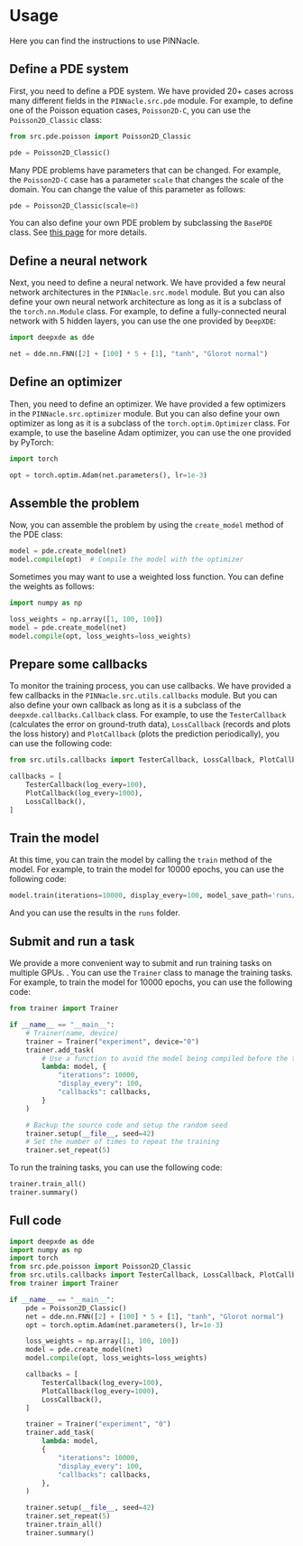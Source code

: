 # Usage

Here you can find the instructions to use PINNacle.

## Define a PDE system

First, you need to define a PDE system. We have provided 20+ cases across many different fields in the `PINNacle.src.pde` module. For example, to define one of the Poisson equation cases, `Poisson2D-C`, you can use the `Poisson2D_Classic` class:

```python
from src.pde.poisson import Poisson2D_Classic

pde = Poisson2D_Classic()
```

Many PDE problems have parameters that can be changed. For example, the `Poisson2D-C` case has a parameter `scale` that changes the scale of the domain. You can change the value of this parameter as follows:

```python
pde = Poisson2D_Classic(scale=8)
```

You can also define your own PDE problem by subclassing the `BasePDE` class. See [this page](/pde/create) for more details.

## Define a neural network

Next, you need to define a neural network. We have provided a few neural network architectures in the `PINNacle.src.model` module. But you can also define your own neural network architecture as long as it is a subclass of the `torch.nn.Module` class. For example, to define a fully-connected neural network with 5 hidden layers, you can use the one provided by `DeepXDE`:

```python
import deepxde as dde

net = dde.nn.FNN([2] + [100] * 5 + [1], "tanh", "Glorot normal")
```

<!-- ### Define a loss function

Sometimes you may want to use a custom loss function instead of the default one (L2 loss), or you may want to use a weighted loss function. You can define a custom loss function as follows: -->

## Define an optimizer

Then, you need to define an optimizer. We have provided a few optimizers in the `PINNacle.src.optimizer` module. But you can also define your own optimizer as long as it is a subclass of the `torch.optim.Optimizer` class. For example, to use the baseline Adam optimizer, you can use the one provided by PyTorch:

```python
import torch

opt = torch.optim.Adam(net.parameters(), lr=1e-3)
```

## Assemble the problem

Now, you can assemble the problem by using the `create_model` method of the PDE class:

```python
model = pde.create_model(net)
model.compile(opt)  # Compile the model with the optimizer
```

Sometimes you may want to use a weighted loss function. You can define the weights as follows:

```python
import numpy as np

loss_weights = np.array([1, 100, 100])
model = pde.create_model(net)
model.compile(opt, loss_weights=loss_weights)
```

## Prepare some callbacks

To monitor the training process, you can use callbacks. We have provided a few callbacks in the `PINNacle.src.utils.callbacks` module. But you can also define your own callback as long as it is a subclass of the `deepxde.callbacks.Callback` class. For example, to use the `TesterCallback` (calculates the error on ground-truth data), `LossCallback` (records and plots the loss history) and `PlotCallback` (plots the prediction periodically), you can use the following code:

```python
from src.utils.callbacks import TesterCallback, LossCallback, PlotCallback

callbacks = [
    TesterCallback(log_every=100),
    PlotCallback(log_every=1000),
    LossCallback(),
]
```

## Train the model

At this time, you can train the model by calling the `train` method of the model. For example, to train the model for 10000 epochs, you can use the following code:

```python
model.train(iterations=10000, display_every=100, model_save_path='runs/experiment')
```

And you can use the results in the `runs` folder.

## Submit and run a task

We provide a more convenient way to submit and run training tasks on multiple GPUs. . You can use the `Trainer` class to manage the training tasks. For example, to train the model for 10000 epochs, you can use the following code:

```python
from trainer import Trainer

if __name__ == "__main__":
    # Trainer(name, device)
    trainer = Trainer("experiment", device="0")
    trainer.add_task(
        # Use a function to avoid the model being compiled before the training starts
        lambda: model, {
            "iterations": 10000,
            "display_every": 100,
            "callbacks": callbacks,
        }
    )

    # Backup the source code and setup the random seed
    trainer.setup(__file__, seed=42)
    # Set the number of times to repeat the training
    trainer.set_repeat(5)
```

To run the training tasks, you can use the following code:

```python
trainer.train_all()
trainer.summary()
```

## Full code

```python
import deepxde as dde
import numpy as np
import torch
from src.pde.poisson import Poisson2D_Classic
from src.utils.callbacks import TesterCallback, LossCallback, PlotCallback
from trainer import Trainer

if __name__ == "__main__":
    pde = Poisson2D_Classic()
    net = dde.nn.FNN([2] + [100] * 5 + [1], "tanh", "Glorot normal")
    opt = torch.optim.Adam(net.parameters(), lr=1e-3)

    loss_weights = np.array([1, 100, 100])
    model = pde.create_model(net)
    model.compile(opt, loss_weights=loss_weights)

    callbacks = [
        TesterCallback(log_every=100),
        PlotCallback(log_every=1000),
        LossCallback(),
    ]

    trainer = Trainer("experiment", "0")
    trainer.add_task(
        lambda: model,
        {
            "iterations": 10000,
            "display_every": 100,
            "callbacks": callbacks,
        },
    )

    trainer.setup(__file__, seed=42)
    trainer.set_repeat(5)
    trainer.train_all()
    trainer.summary()
```
